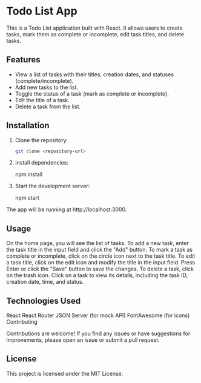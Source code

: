 # Todo List App

This is a Todo List application built with React. It allows users to create tasks, mark them as complete or incomplete, edit task titles, and delete tasks.

## Features

- View a list of tasks with their titles, creation dates, and statuses (complete/incomplete).
- Add new tasks to the list.
- Toggle the status of a task (mark as complete or incomplete).
- Edit the title of a task.
- Delete a task from the list.

## Installation

1. Clone the repository:

   ```bash
   git clone <repository-url>

2. install dependencies:

   npm install

3. Start the development server:

   npm start

The app will be running at http://localhost:3000.

## Usage

On the home page, you will see the list of tasks.
To add a new task, enter the task title in the input field and click the "Add" button.
To mark a task as complete or incomplete, click on the circle icon next to the task title.
To edit a task title, click on the edit icon and modify the title in the input field. Press Enter or click the "Save" button to save the changes.
To delete a task, click on the trash icon.
Click on a task to view its details, including the task ID, creation date, time, and status.

## Technologies Used

React
React Router
JSON Server (for mock API)
FontAwesome (for icons)
Contributing

Contributions are welcome! If you find any issues or have suggestions for improvements, please open an issue or submit a pull request.

## License

This project is licensed under the MIT License.

